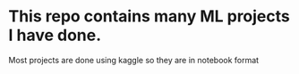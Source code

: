 # This repo contains many ML projects I have done.
Most projects are done using kaggle so they are in notebook format
